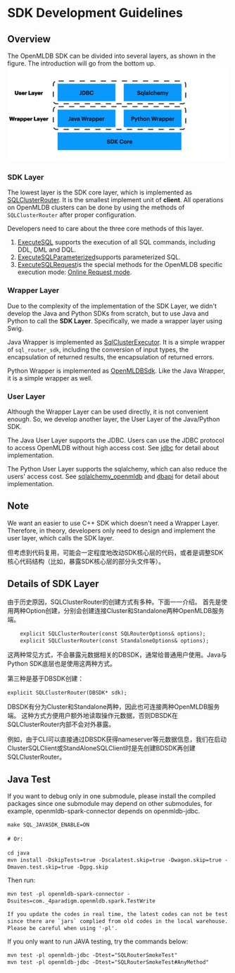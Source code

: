 # SDK Development Guidelines

## Overview

The OpenMLDB SDK can be divided into several layers, as shown in the figure. The introduction will go from the bottom up.
![sdk layers](images/sdk_layers.png)

### SDK Layer
The lowest layer is the SDK core layer, which is implemented as [SQLClusterRouter](https://github.com/4paradigm/OpenMLDB/blob/b6f122798f567adf2bb7766e2c3b81b633ebd231/src/sdk/sql_cluster_router.h#L110). It is the smallest implement unit of **client**. All operations on OpenMLDB clusters can be done by using the methods of `SQLClusterRouter` after proper configuration.

Developers need to care about the three core methods of this layer.

1. [ExecuteSQL](https://github.com/4paradigm/OpenMLDB/blob/b6f122798f567adf2bb7766e2c3b81b633ebd231/src/sdk/sql_cluster_router.h#L160) supports the execution of all SQL commands, including DDL, DML and DQL.
2. [ExecuteSQLParameterized](https://github.com/4paradigm/OpenMLDB/blob/b6f122798f567adf2bb7766e2c3b81b633ebd231/src/sdk/sql_cluster_router.h#L166)supports parameterized SQL.
3. [ExecuteSQLRequest](https://github.com/4paradigm/OpenMLDB/blob/b6f122798f567adf2bb7766e2c3b81b633ebd231/src/sdk/sql_cluster_router.h#L156)is the special methods for the OpenMLDB specific execution mode: [Online Request mode](../tutorial/modes.md#4-the-online-request-mode).



### Wrapper Layer
Due to the complexity of the implementation of the SDK Layer, we didn't develop the Java and Python SDKs from scratch, but to use Java and Python to call the **SDK Layer**. Specifically, we made a wrapper layer using Swig.

Java Wrapper is implemented as [SqlClusterExecutor](https://github.com/4paradigm/OpenMLDB/blob/main/java/openmldb-jdbc/src/main/java/com/_4paradigm/openmldb/sdk/impl/SqlClusterExecutor.java). It is a simple wrapper of `sql_router_sdk`, including the conversion of input types, the encapsulation of returned results, the encapsulation of returned errors.

Python Wrapper is implemented as [OpenMLDBSdk](https://github.com/4paradigm/OpenMLDB/blob/main/python/openmldb/sdk/sdk.py). Like the Java Wrapper, it is a simple wrapper as well.



### User Layer
Although the Wrapper Layer can be used directly, it is not convenient enough. So, we develop another layer, the User Layer of the Java/Python SDK.

The Java User Layer supports the JDBC. Users can use the JDBC protocol to access OpenMLDB without high access cost. See [jdbc](https://github.com/4paradigm/OpenMLDB/tree/main/java/openmldb-jdbc/src/main/java/com/_4paradigm/openmldb/jdbc) for detail about implementation. 

The Python User Layer supports the sqlalchemy, which can also reduce the users' access cost. See [sqlalchemy_openmldb](https://github.com/4paradigm/OpenMLDB/blob/main/python/openmldb/sqlalchemy_openmldb) and [dbapi](https://github.com/4paradigm/OpenMLDB/blob/main/python/openmldb/dbapi) for detail about implementation. 

## Note

We want an easier to use C++ SDK which doesn't need a Wrapper Layer.
Therefore, in theory, developers only need to design and implement the user layer, which calls the SDK layer.

但考虑到代码复用，可能会一定程度地改动SDK核心层的代码，或者是调整SDK核心代码结构（比如，暴露SDK核心层的部分头文件等）。

## Details of SDK Layer 

由于历史原因，SQLClusterRouter的创建方式有多种。下面一一介绍。
首先是使用两种Option创建，分别会创建连接Cluster和Standalone两种OpenMLDB服务端。
```
    explicit SQLClusterRouter(const SQLRouterOptions& options);
    explicit SQLClusterRouter(const StandaloneOptions& options);
```
这两种常见方式，不会暴露元数据相关的DBSDK，通常给普通用户使用。Java与Python SDK底层也是使用这两种方式。

第三种是基于DBSDK创建：
```
explicit SQLClusterRouter(DBSDK* sdk);
```
DBSDK有分为Cluster和Standalone两种，因此也可连接两种OpenMLDB服务端。
这种方式方便用户额外地读取操作元数据，否则DBSDK在SQLClusterRouter内部不会对外暴露。

例如，由于CLI可以直接通过DBSDK获得nameserver等元数据信息，我们在启动ClusterSQLClient或StandAloneSQLClient时是先创建BDSDK再创建SQLClusterRouter。

## Java Test

If you want to debug only in one submodule, please install the compiled packages since one submodule may depend on other submodules, for example, openmldb-spark-connector depends on openmldb-jdbc.
```
make SQL_JAVASDK_ENABLE=ON

# Or:

cd java
mvn install -DskipTests=true -Dscalatest.skip=true -Dwagon.skip=true -Dmaven.test.skip=true -Dgpg.skip
```

Then run:

```
mvn test -pl openmldb-spark-connector -Dsuites=com._4paradigm.openmldb.spark.TestWrite
```

```{warning}
If you update the codes in real time, the latest codes can not be test since there are `jars` complied from old codes in the local warehouse.
Please be careful when using '-pl'.
```

If you only want to run JAVA testing, try the commands below:
```
mvn test -pl openmldb-jdbc -Dtest="SQLRouterSmokeTest"
mvn test -pl openmldb-jdbc -Dtest="SQLRouterSmokeTest#AnyMethod"
```